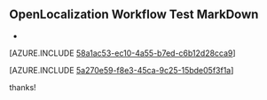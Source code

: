 ## OpenLocalization Workflow Test MarkDown
* 

[AZURE.INCLUDE [58a1ac53-ec10-4a55-b7ed-c6b12d28cca9](calleeMd1.md)]



[AZURE.INCLUDE [5a270e59-f8e3-45ca-9c25-15bde05f3f1a](calleeMd2.md)]

 
thanks!